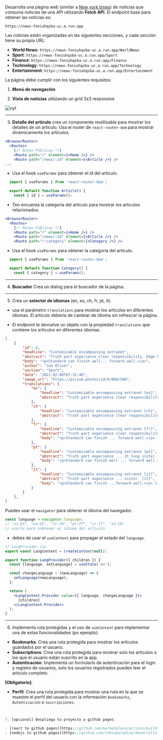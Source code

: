 Desarrolla una página web (similar a [New york times](https://www.nytimes.com/international/)) de noticias que consuma noticias de una API utilizando **Fetch API**. El endpoint base para obtener las noticias es:

```
https://news-foniuhqsba-uc.a.run.app
```

Las noticias están organizadas en las siguientes secciones, y cada sección tiene su propia URL:

- **World News**: `https://news-foniuhqsba-uc.a.run.app/WorldNews`
- **Sport**: `https://news-foniuhqsba-uc.a.run.app/Sport`
- **Finance**: `https://news-foniuhqsba-uc.a.run.app/Finance`
- **Technology**: `https://news-foniuhqsba-uc.a.run.app/Technology`
- **Entertainment**: `https://news-foniuhqsba-uc.a.run.app/Entertainment`

La página debe cumplir con los siguientes requisitos:

1. **Menú de navegación**

2. **Vista de noticias** utilizando un grid 3x3 responsive

![nyt](../../assets/p7/nyt.avif)

---

3. **Detalle del artículo** crea un componente reutilizable para mostrar los detalles de un artículo. Usa el router de `react-router-dom` para mostrar dinámicamente los artículos.

  ```jsx
  <BrowserRouter>
    <Routes>
      {/* Rutas Públicas */}
      <Route path="/" element={<Home />} />
      <Route path="/news/:id" element={<Article />} />
  ...
  ```

  - Usa el hook `useParams` para obtener el id del artículo.

  ```jsx
    import { useParams } from 'react-router-dom';

    export default function Article() {
      const { id } = useParams();
  ```

  - Ten encuenta la categoría del artículo para mostrar los articulos relacionados.
  

  ```jsx
  <BrowserRouter>
    <Routes>
      {/* Rutas Públicas */}
      <Route path="/" element={<Home />} />
      <Route path="/news/:id" element={<Article />} />
      <Route path="/:category" element={<Category />} />
  ```
  - Usa el hook `useParams` para obtener la categoría del artículo.

  ```jsx
    import { useParams } from 'react-router-dom';

    export default function Category() {
      const { category } = useParams();
  ```


---
4. **Buscador** Crea un dialog para el buscador de la página.
---
5. Crea un **selector de idiomas** (en, es, ch, fr, pt, it):

  - usa el parámetro `translations` para mostrar los artículos en diferentes idiomas.
  El artículo debería de cambiar de idioma sin refrescar la página.

  - El endpoint te devuelve un objeto con la propiedad `translations` que contiene los artículos en diferentes idiomas.


  ```json
  [
      {
          "id": 0,
          "headline": "Customizable encompassing extranet",
          "abstract": "Truth part experience clear responsibility. Edge hot discover military other. It long sister.",
          "body": "<p>Standard can finish well... forward well.</p>",
          "author": "Jon Oliver",
          "section": "Sport",
          "date": "2021-02-08T07:32:40",
          "image_url": "https://picsum.photos/id/0/800/500",
          "translations": {
              "es": {
                  "headline": "Customizable encompassing extranet [es]",
                  "abstract": "Truth part experience clear responsibility. Edge hot discover military other... forward well.</p> [es]"
              },
              "ch": {
                  "headline": "Customizable encompassing extranet [ch]",
                  "abstract": "Truth part experience clear responsibility. Edge hot discover military other... well.</p> [ch]"
              },
              "fr": {
                  "headline": "Customizable encompassing extranet [fr]",
                  "abstract": "Truth part experience clear responsibility. Edge hot discover military other. It long sister. [fr]",
                  "body": "<p>Standard can finish ... forward well.</p> [fr]"
              },
              "pt": {
                  "headline": "Customizable encompassing extranet [pt]",
                  "abstract": "Truth part experience ... It long sister. [pt]",
                  "body": "<p>Standard can finish well ... forward well.</p> [pt]"
              },
              "it": {
                  "headline": "Customizable encompassing extranet [it]",
                  "abstract": "Truth part experience ... sister. [it]",
                  "body": "<p>Standard can finish ...forward well.</p> [it]"
              }
          }
      },
  ]
  ```

  Puedes usar el `navigator` para obtener el idioma del navegador.

  ```js
  const language = navigator.language;
  // "es-ES", "en-US", "fr-FR", "pt-PT", "it-IT", "zh-CN"
  // usarlo para onbtener el idioma del artículo
  ```

  - debes de usar el `useContext` para propagar el estado del `language`.

  ```jsx
  // LangProvider.jsx
  export const LangContext = createContext(null);

  export function LangProvider({ children }) {
    const [language, setLanguage] = useState('en');

    const changeLanguage = (newLanguage) => {
      setLanguage(newLanguage);
    };

    return (
      <LangContext.Provider value={{ language, changeLanguage }}>
        {children}
      </LangContext.Provider>
    );
  }
  ```
---

6. Implementa ruta protegidas y el uso de `useContext` para implementar una de estas funcionalidades (po ejemplo):

  - **Bookmarks**: Crea una ruta protegida para mostrar los artículos guardados por el usuario.
  - **Subscriptions**: Crea una ruta protegida para mostrar solo los artículos a los que el usuario están suscrito en la app.
  - **Autenticación**: Implementa un formulario de autenticación para el login y registro de usuarios, solo los usuarios registrados pueden leer el articulo completo.

  **[Obligatorio]**:
  - **Perfil**: Crea una ruta protegida para mostrar una ruta en la que se muestre el perfil del usuario con la información `booksmarks`, `Autenticación` o `suscripciones`.
  
  ```jsx


7. [opcional] Despliega tu proyecto a github pages:

- [react to github pages](https://github.com/marketplace/actions/build-and-deploy-react-app-to-github-pages)
- [nodejs to github pages](https://github.com/robinparadise/desarrollo-interfaces/new/main?filename=.github%2Fworkflows%2Fnode.js.yml&workflow_template=ci%2Fnode.js)

